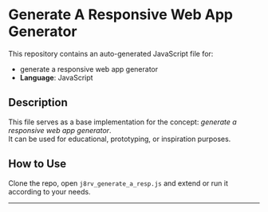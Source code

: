 # Generate A Responsive Web App Generator

This repository contains an auto-generated JavaScript file for:

- generate a responsive web app generator
- **Language**: JavaScript

## Description

This file serves as a base implementation for the concept: *generate a responsive web app generator*.  
It can be used for educational, prototyping, or inspiration purposes.

## How to Use

Clone the repo, open `j8rv_generate_a_resp.js` and extend or run it according to your needs.

---


